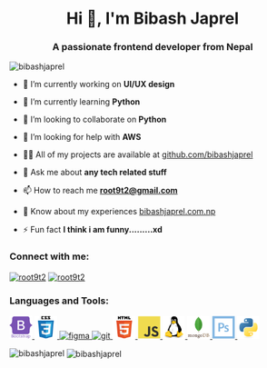 <h1 align="center">Hi 👋, I'm Bibash Japrel</h1>
<h3 align="center">A passionate frontend developer from Nepal</h3>

<p align="left"> <img src="https://komarev.com/ghpvc/?username=bibashjaprel&label=Profile%20views&color=0e75b6&style=flat" alt="bibashjaprel" /> </p>

- 🔭 I’m currently working on **UI/UX design**

- 🌱 I’m currently learning **Python**

- 👯 I’m looking to collaborate on **Python**

- 🤝 I’m looking for help with **AWS**

- 👨‍💻 All of my projects are available at [github.com/bibashjaprel](github.com/bibashjaprel)

- 💬 Ask me about **any tech related stuff**

- 📫 How to reach me **root9t2@gmail.com**

- 📄 Know about my experiences [bibashjaprel.com.np](bibashjaprel.com.np)

- ⚡ Fun fact **I think i am funny.........xd**

<h3 align="left">Connect with me:</h3>
<p align="left">
<a href="https://fb.com/root9t2" target="blank"><img align="center" src="https://raw.githubusercontent.com/rahuldkjain/github-profile-readme-generator/master/src/images/icons/Social/facebook.svg" alt="root9t2" height="30" width="40" /></a>
<a href="https://www.youtube.com/c/root9t2" target="blank"><img align="center" src="https://raw.githubusercontent.com/rahuldkjain/github-profile-readme-generator/master/src/images/icons/Social/youtube.svg" alt="root9t2" height="30" width="40" /></a>
</p>

<h3 align="left">Languages and Tools:</h3>
<p align="left"> <a href="https://getbootstrap.com" target="_blank" rel="noreferrer"> <img src="https://raw.githubusercontent.com/devicons/devicon/master/icons/bootstrap/bootstrap-plain-wordmark.svg" alt="bootstrap" width="40" height="40"/> </a> <a href="https://www.w3schools.com/css/" target="_blank" rel="noreferrer"> <img src="https://raw.githubusercontent.com/devicons/devicon/master/icons/css3/css3-original-wordmark.svg" alt="css3" width="40" height="40"/> </a> <a href="https://www.figma.com/" target="_blank" rel="noreferrer"> <img src="https://www.vectorlogo.zone/logos/figma/figma-icon.svg" alt="figma" width="40" height="40"/> </a> <a href="https://git-scm.com/" target="_blank" rel="noreferrer"> <img src="https://www.vectorlogo.zone/logos/git-scm/git-scm-icon.svg" alt="git" width="40" height="40"/> </a> <a href="https://www.w3.org/html/" target="_blank" rel="noreferrer"> <img src="https://raw.githubusercontent.com/devicons/devicon/master/icons/html5/html5-original-wordmark.svg" alt="html5" width="40" height="40"/> </a> <a href="https://developer.mozilla.org/en-US/docs/Web/JavaScript" target="_blank" rel="noreferrer"> <img src="https://raw.githubusercontent.com/devicons/devicon/master/icons/javascript/javascript-original.svg" alt="javascript" width="40" height="40"/> </a> <a href="https://www.linux.org/" target="_blank" rel="noreferrer"> <img src="https://raw.githubusercontent.com/devicons/devicon/master/icons/linux/linux-original.svg" alt="linux" width="40" height="40"/> </a> <a href="https://www.mongodb.com/" target="_blank" rel="noreferrer"> <img src="https://raw.githubusercontent.com/devicons/devicon/master/icons/mongodb/mongodb-original-wordmark.svg" alt="mongodb" width="40" height="40"/> </a> <a href="https://www.photoshop.com/en" target="_blank" rel="noreferrer"> <img src="https://raw.githubusercontent.com/devicons/devicon/master/icons/photoshop/photoshop-line.svg" alt="photoshop" width="40" height="40"/> </a> <a href="https://www.python.org" target="_blank" rel="noreferrer"> <img src="https://raw.githubusercontent.com/devicons/devicon/master/icons/python/python-original.svg" alt="python" width="40" height="40"/> </a> </p>

<p><img align="left" src="https://github-readme-stats.vercel.app/api/top-langs?username=bibashjaprel&show_icons=true&locale=en&layout=compact" alt="bibashjaprel" /></p>

<p>&nbsp;<img align="center" src="https://github-readme-stats.vercel.app/api?username=bibashjaprel&show_icons=true&locale=en" alt="bibashjaprel" /></p>
